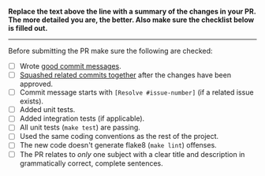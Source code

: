 **Replace the text above the line with a summary of the changes in your PR.
The more detailed you are, the better. Also make sure the checklist below is filled out.**

-----------------

Before submitting the PR make sure the following are checked:

* [ ] Wrote [good commit messages][1].
* [ ] [Squashed related commits together][2] after the changes have been approved.
* [ ] Commit message starts with `[Resolve #issue-number]` (if a related issue exists).
* [ ] Added unit tests.
* [ ] Added integration tests (if applicable).
* [ ] All unit tests (`make test`) are passing.
* [ ] Used the same coding conventions as the rest of the project.
* [ ] The new code doesn't generate flake8 (`make lint`) offenses.
* [ ] The PR relates to *only* one subject with a clear title
  and description in grammatically correct, complete sentences.

[1]: http://chris.beams.io/posts/git-commit/
[2]: https://github.com/todotxt/todo.txt-android/wiki/Squash-All-Commits-Related-to-a-Single-Issue-into-a-Single-Commit
